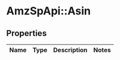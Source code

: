 # AmzSpApi::Asin

## Properties
Name | Type | Description | Notes
------------ | ------------- | ------------- | -------------

